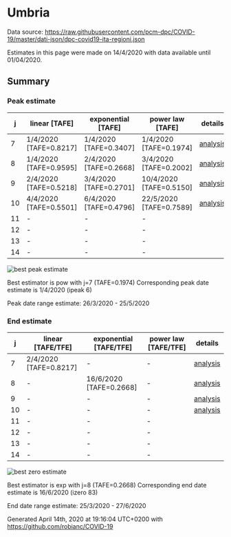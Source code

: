 # Umbria


Data source: https://raw.githubusercontent.com/pcm-dpc/COVID-19/master/dati-json/dpc-covid19-ita-regioni.json

Estimates in this page were made on 14/4/2020 with data available until 01/04/2020.


## Summary 

### Peak estimate 
|j|linear [TAFE]|exponential [TAFE]|power law [TAFE]|details|
|---|----|-----------|---------|-------|
|7|1/4/2020 [TAFE=0.8217]|1/4/2020 [TAFE=0.3407]|1/4/2020 [TAFE=0.1974]|[analysis](COVID-19_umbria_j7_2020-04-01.md)|
|8|1/4/2020 [TAFE=0.9595]|2/4/2020 [TAFE=0.2668]|3/4/2020 [TAFE=0.2002]|[analysis](COVID-19_umbria_j8_2020-04-01.md)|
|9|2/4/2020 [TAFE=0.5218]|3/4/2020 [TAFE=0.2701]|10/4/2020 [TAFE=0.5150]|[analysis](COVID-19_umbria_j9_2020-04-01.md)|
|10|4/4/2020 [TAFE=0.5501]|6/4/2020 [TAFE=0.4796]|22/5/2020 [TAFE=0.7589]|[analysis](COVID-19_umbria_j10_2020-04-01.md)|
|11|-|-|-||
|12|-|-|-||
|13|-|-|-||
|14|-|-|-||

![best peak estimate](COVID-19_umbria_j7_2020-04-01.png)

Best estimator is pow with j=7 (TAFE=0.1974)
Corresponding peak date estimate is 1/4/2020 (ipeak 6)


Peak date range estimate: 26/3/2020 - 25/5/2020

### End estimate 
|j|linear [TAFE/TFE]|exponential [TAFE/TFE]|power law [TAFE/TFE]|details|
|---|----|-----------|---------|-------|
|7|2/4/2020 [TAFE=0.8217]|-|-|[analysis](COVID-19_umbria_j7_2020-04-01.md)|
|8|-|16/6/2020 [TAFE=0.2668]|-|[analysis](COVID-19_umbria_j8_2020-04-01.md)|
|9|-|-|-|[analysis](COVID-19_umbria_j9_2020-04-01.md)|
|10|-|-|-|[analysis](COVID-19_umbria_j10_2020-04-01.md)|
|11|-|-|-||
|12|-|-|-||
|13|-|-|-||
|14|-|-|-||

![best zero estimate](COVID-19_umbria_j8_2020-04-01.png)

Best estimator is exp with j=8 (TAFE=0.2668)
Corresponding end date estimate is 16/6/2020 (izero 83)


End date range estimate: 25/3/2020 - 27/6/2020

Generated April 14th, 2020 at 19:16:04 UTC+0200 with https://github.com/robianc/COVID-19
